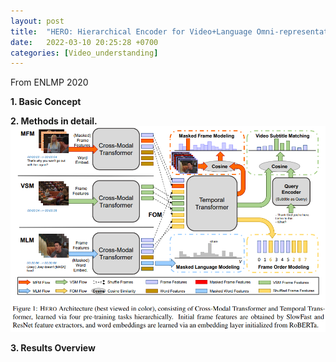 ```yaml
---
layout: post
title:  "HERO: Hierarchical Encoder for Video+Language Omni-representation Pre-training"
date:   2022-03-10 20:25:28 +0700
categories: [Video_understanding]
---
```

From ENLMP 2020


**1. Basic Concept**


**2. Methods in detail.**
![HERO_Fig1.png](./_data/HERO_Fig1.png)

**3. Results Overview**



